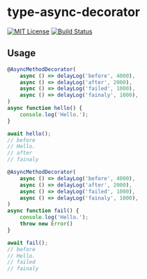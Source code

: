 # type-async-decorator

[![MIT License](http://img.shields.io/badge/license-MIT-blue.svg?style=flat)](LICENSE)
[![Build Status](https://travis-ci.org/tktcorporation/type-async-decorator.svg?branch=master)](https://travis-ci.org/tktcorporation/type-async-decorator)

## Usage

```ts
@AsyncMethodDecorator(
    async () => delayLog('before', 4000),
    async () => delayLog('after', 2000),
    async () => delayLog('failed', 1000),
    async () => delayLog('fainaly', 1000),
)
async function hello() {
    console.log('Hello.');
}

await hello();
// before
// Hello.
// after
// fainaly
```

```ts
@AsyncMethodDecorator(
    async () => delayLog('before', 4000),
    async () => delayLog('after', 2000),
    async () => delayLog('failed', 1000),
    async () => delayLog('fainaly', 1000),
)
async function fail() {
    console.log('Hello.');
    throw new Error()
}

await fail();
// before
// Hello.
// failed
// fainaly
```
